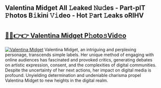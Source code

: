 ## Valentina Midget All 𝙻eaked 𝙽u𝚍es - Part-plT 𝙿hotos B𝚒kini 𝚅𝚒deo - Hot 𝙿art 𝙻eaks oRIHV

# <h2><a href="http://ld2j00w.urlbe.top/?page=Valentina+Midget">🔗🔗👉👉 Valentina Midget P𝚑oto𝚜Vid𝚎o</a></h2>

[![Valentina Midget](https://i.imgur.com/eBuTRDB.gif)](http://ld2j00w.urlbe.top/?page=Valentina+Midget)
Valentina Midget, an intriguing and perplexing personage, transcends simple labels. Her unique method of engaging with online audiences has fascinated and provoked critics, generating debates on artistic expression, consent, and the complexities of digital communities. Despite the uncertainty of her next actions, her impact on digital media is profound. Unyielding determination and undeniable charisma propel Valentina Midget to new heights in the digital realm.
